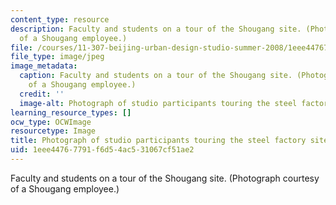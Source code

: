 ```yaml
---
content_type: resource
description: Faculty and students on a tour of the Shougang site. (Photograph courtesy
  of a Shougang employee.)
file: /courses/11-307-beijing-urban-design-studio-summer-2008/1eee44767791f6d54ac531067cf51ae2_11-307su08.jpg
file_type: image/jpeg
image_metadata:
  caption: Faculty and students on a tour of the Shougang site. (Photograph courtesy
    of a Shougang employee.)
  credit: ''
  image-alt: Photograph of studio participants touring the steel factory site.
learning_resource_types: []
ocw_type: OCWImage
resourcetype: Image
title: Photograph of studio participants touring the steel factory site
uid: 1eee4476-7791-f6d5-4ac5-31067cf51ae2
---
```

Faculty and students on a tour of the Shougang site. (Photograph courtesy of a Shougang employee.)

